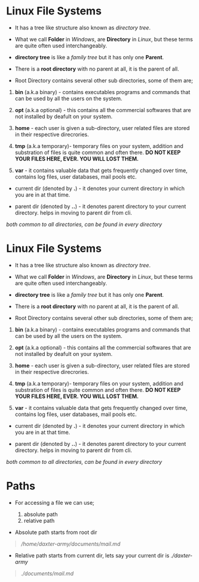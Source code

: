 # Linux File Systems

* It has a tree like structure also known as *directory tree*.

* What we call **Folder** in *Windows*, are **Directory** in *Linux*, but these terms are quite often used interchangeably.

* **directory tree** is like a *family tree* but it has only one **Parent**.

* There is a **root directory** with no parent at all, it is the parent of all.

* Root Directory contains several other sub directories, some of them are; 

1. **bin** (a.k.a binary) - contains executables programs and commands that can be used by all the users on the system.

2. **opt** (a.k.a optional) - this contains all the commercial softwares that are not installed by deafult on your system.

3. **home** - each user is given a sub-directory, user related files are stored in their respective direcrories.

4. **tmp** (a.k.a temporary)- temporary files on your system, addition and substration of files is quite common and often there. **DO NOT KEEP YOUR FILES HERE, EVER. YOU WILL LOST THEM.**

5. **var** - it contains valuable data that gets frequently changed over time, contains log files, user databases, mail pools etc.

* current dir (denoted by **.**) - it denotes your current directory in which you are in at that time.

* parent dir (denoted by **..**) - it denotes parent directory to your current directory. helps in moving to parent dir from cli.

*both common to all directories, can be found in every directory*

# Linux File Systems

* It has a tree like structure also known as *directory tree*.

* What we call **Folder** in *Windows*, are **Directory** in *Linux*, but these terms are quite often used interchangeably.

* **directory tree** is like a *family tree* but it has only one **Parent**.

* There is a **root directory** with no parent at all, it is the parent of all.

* Root Directory contains several other sub directories, some of them are; 

1. **bin** (a.k.a binary) - contains executables programs and commands that can be used by all the users on the system.

2. **opt** (a.k.a optional) - this contains all the commercial softwares that are not installed by deafult on your system.

3. **home** - each user is given a sub-directory, user related files are stored in their respective direcrories.

4. **tmp** (a.k.a temporary)- temporary files on your system, addition and substration of files is quite common and often there. **DO NOT KEEP YOUR FILES HERE, EVER. YOU WILL LOST THEM.**

5. **var** - it contains valuable data that gets frequently changed over time, contains log files, user databases, mail pools etc.

* current dir (denoted by **.**) - it denotes your current directory in which you are in at that time.

* parent dir (denoted by **..**) - it denotes parent directory to your current directory. helps in moving to parent dir from cli.

*both common to all directories, can be found in every directory*

# Paths

* For accessing a file we can use;
    1. absolute path
    2. relative path 

* Absolute path starts from root dir
> */home/daxter-army/documents/mail.md*

* Relative path starts from current dir, lets say your current dir is *./daxter-army*
> *./documents/mail.md*